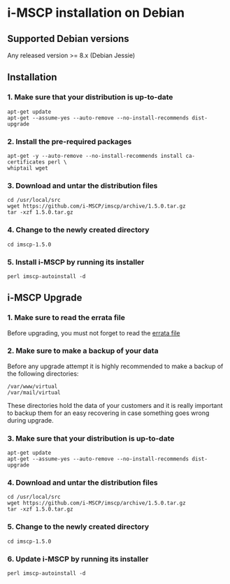# i-MSCP installation on Debian

## Supported Debian versions

Any released version >= 8.x (Debian Jessie)

## Installation

### 1. Make sure that your distribution is up-to-date

```
apt-get update
apt-get --assume-yes --auto-remove --no-install-recommends dist-upgrade
```

### 2. Install the pre-required packages

```
apt-get -y --auto-remove --no-install-recommends install ca-certificates perl \
whiptail wget
```

### 3. Download and untar the distribution files

```
cd /usr/local/src
wget https://github.com/i-MSCP/imscp/archive/1.5.0.tar.gz
tar -xzf 1.5.0.tar.gz
```

### 4. Change to the newly created directory

```
cd imscp-1.5.0
```

### 5. Install i-MSCP by running its installer

```
perl imscp-autoinstall -d
```

## i-MSCP Upgrade

### 1. Make sure to read the errata file

Before upgrading, you must not forget to read the
[errata file](https://github.com/i-MSCP/imscp/blob/1.5.0/docs/1.5.x_errata.md)


### 2. Make sure to make a backup of your data

Before any upgrade attempt it is highly recommended to make a backup of the
following directories:

```
/var/www/virtual
/var/mail/virtual
```

These directories hold the data of your customers and it is really important to
backup them for an easy recovering in case something goes wrong during upgrade.

### 3. Make sure that your distribution is up-to-date

```
apt-get update
apt-get --assume-yes --auto-remove --no-install-recommends dist-upgrade
```

### 4. Download and untar the distribution files

```
cd /usr/local/src
wget https://github.com/i-MSCP/imscp/archive/1.5.0.tar.gz
tar -xzf 1.5.0.tar.gz
```

### 5. Change to the newly created directory

```
cd imscp-1.5.0
```

### 6. Update i-MSCP by running its installer

```
perl imscp-autoinstall -d
```
